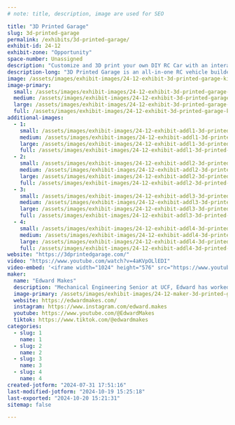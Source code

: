 ```yaml
---
# note: title, description, image are used for SEO

title: "3D Printed Garage"
slug: 3d-printed-garage
permalink: /exhibits/3d-printed-garage/
exhibit-id: 24-12
exhibit-zone: "Opportunity"
space-number: Unassigned
description: "Customize and 3D print your own DIY RC Car with an interactive website builder & videos guides."
description-long: "3D Printed Garage is an all-in-one RC vehicle builder website. Plan your ride in the innovative 3DPG car builder, download and print on your 3D printer of choice, and then assemble using guided videos. Finally, when you need a fresh set of wheels, hop back into the virtual builder to upgrade or change your ride."
image: /assets/images/exhibit-images/24-12-exhibit-3d-printed-garage-kickstarter-banner-feedback-large.jpg
image-primary: 
  small: /assets/images/exhibit-images/24-12-exhibit-3d-printed-garage-kickstarter-banner-feedback-small.jpg
  medium: /assets/images/exhibit-images/24-12-exhibit-3d-printed-garage-kickstarter-banner-feedback-medium.jpg
  large: /assets/images/exhibit-images/24-12-exhibit-3d-printed-garage-kickstarter-banner-feedback-large.jpg
  full: /assets/images/exhibit-images/24-12-exhibit-3d-printed-garage-kickstarter-banner-feedback-full.jpg
additional-images: 
  - 1:
    small: /assets/images/exhibit-images/24-12-exhibit-addl1-3d-printed-garage-1-2-3-graphic-process-exclamation-04-small.jpg
    medium: /assets/images/exhibit-images/24-12-exhibit-addl1-3d-printed-garage-1-2-3-graphic-process-exclamation-04-medium.jpg
    large: /assets/images/exhibit-images/24-12-exhibit-addl1-3d-printed-garage-1-2-3-graphic-process-exclamation-04-large.jpg
    full: /assets/images/exhibit-images/24-12-exhibit-addl1-3d-printed-garage-1-2-3-graphic-process-exclamation-04-full.jpg
  - 2:
    small: /assets/images/exhibit-images/24-12-exhibit-addl2-3d-printed-garage-hiro-z-build-small.gif
    medium: /assets/images/exhibit-images/24-12-exhibit-addl2-3d-printed-garage-hiro-z-build-medium.gif
    large: /assets/images/exhibit-images/24-12-exhibit-addl2-3d-printed-garage-hiro-z-build-large.gif
    full: /assets/images/exhibit-images/24-12-exhibit-addl2-3d-printed-garage-hiro-z-build-full.gif
  - 3:
    small: /assets/images/exhibit-images/24-12-exhibit-addl3-3d-printed-garage-kickstarter-banner-03-small.jpg
    medium: /assets/images/exhibit-images/24-12-exhibit-addl3-3d-printed-garage-kickstarter-banner-03-medium.jpg
    large: /assets/images/exhibit-images/24-12-exhibit-addl3-3d-printed-garage-kickstarter-banner-03-large.jpg
    full: /assets/images/exhibit-images/24-12-exhibit-addl3-3d-printed-garage-kickstarter-banner-03-full.jpg
  - 4:
    small: /assets/images/exhibit-images/24-12-exhibit-addl4-3d-printed-garage-image-gallery-with-captions-08-small.jpg
    medium: /assets/images/exhibit-images/24-12-exhibit-addl4-3d-printed-garage-image-gallery-with-captions-08-medium.jpg
    large: /assets/images/exhibit-images/24-12-exhibit-addl4-3d-printed-garage-image-gallery-with-captions-08-large.jpg
    full: /assets/images/exhibit-images/24-12-exhibit-addl4-3d-printed-garage-image-gallery-with-captions-08-full.jpg
website: "https://3dprintedgarage.com/"
video: "https://www.youtube.com/watch?v=4aKVpOLlEDI"
video-embed: '<iframe width="1024" height="576" src="https://www.youtube.com/embed/4aKVpOLlEDI?feature=oembed" frameborder="0" allow="accelerometer; autoplay; clipboard-write; encrypted-media; gyroscope; picture-in-picture; web-share" referrerpolicy="strict-origin-when-cross-origin" allowfullscreen title="3D Printed Garage on Kickstarter"></iframe>'
maker: 
  name: "Edward Makes"
  description: "Mechanical Engineering Senior at UCF, Edward has worked diligently for the last 12 months to transform his love of robotics and engineering to create a revolutionary 3D Printable RC Car. "
  image-primary: /assets/images/exhibit-images/24-12-maker-3d-printed-garage-kickstarter-banner-feedback-18-42-medium.jpg
  website: https://edwardmakes.com/
  instagram: https://www.instagram.com/edward.makes
  youtube: https://www.youtube.com/@EdwardMakes
  tiktok: https://www.tiktok.com/@edwardmakes
categories: 
  - slug: 1
    name: 1
  - slug: 2
    name: 2
  - slug: 3
    name: 3
  - slug: 4
    name: 4
created-jotform: "2024-07-31 17:51:16"
last-modified-jotform: "2024-10-19 15:25:18"
last-exported: "2024-10-20 15:21:31"
sitemap: false

---
```

